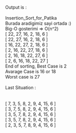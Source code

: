 Output is :
<br /><br />
Insertion_Sort_for_Patika <br />
Burada aradigimiz sayi ortada :) <br />
Big-O gosterimi => O(n^2) <br />
[ 22, 27, 16, 2, 18, 6 ] <br /> 
[ 22, 27, 16, 2, 18, 6 ] <br />
[ 16, 22, 27, 2, 18, 6 ] <br />
[ 2, 16, 22, 27, 18, 6 ] <br />
[ 2, 16, 18, 22, 27, 6 ] <br />
[ 2, 6, 16, 18, 22, 27 ] <br />
End of sorting, Best Case is 2 <br />
Avarage Case is 16 or 18 <br />
Worst case is 27 <br /><br />
Last Situation : <br /> 
<br /><br />
[
  7, 3,  5, 8, 2,
  9, 4, 15, 6
]<br />
[
  3, 7,  5, 8, 2,
  9, 4, 15, 6
]<br />
[
  3, 5,  7, 8, 2,
  9, 4, 15, 6
]<br />
[
  3, 5,  7, 8, 2,
  9, 4, 15, 6
]<br />
[
  2, 3,  5, 7, 8,
  9, 4, 15, 6
]<br />
